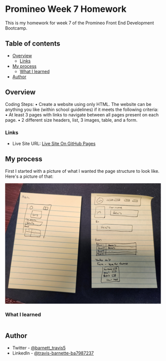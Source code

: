 # Promineo Week 7 Homework

This is my homework for week 7 of the Promineo Front End Development Bootcamp. 

## Table of contents

- [Overview](#overview)
  - [Links](#links)
- [My process](#my-process)
  - [What I learned](#what-i-learned)
- [Author](#author)


## Overview

Coding Steps:
	•	Create a website using only HTML. The website can be anything you like (within school guidelines) if it meets the following criteria:
	•	At least 3 pages with links to navigate between all pages present on each page.
	•	2 different size headers, list, 3 images, table, and a form.


### Links
- Live Site URL: [Live Site On GitHub Pages](https://barnettet31.github.io/promineo-week-6/)

## My process
First I started with a picture of what I wanted the page structure to look like. Here's a picture of that: 

![](./design.jpg)



### What I learned

```
```





## Author

- Twitter - [@barnett_travis5](https://twitter.com/barnett_travis5)
- LinkedIn - [@travis-barnette-ba7987237](https://www.linkedin.com/in/travis-barnette-ba7987237/)
